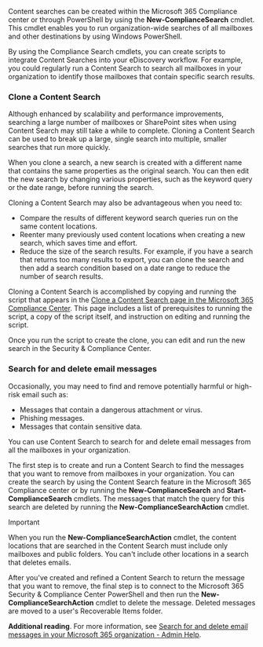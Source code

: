Content searches can be created within the Microsoft 365 Compliance center or through PowerShell by using the **New-ComplianceSearch** cmdlet. This cmdlet enables you to run organization-wide searches of all mailboxes and other destinations by using Windows PowerShell.

By using the Compliance Search cmdlets, you can create scripts to integrate Content Searches into your eDiscovery workflow. For example, you could regularly run a Content Search to search all mailboxes in your organization to identify those mailboxes that contain specific search results.

### Clone a Content Search

Although enhanced by scalability and performance improvements, searching a large number of mailboxes or SharePoint sites when using Content Search may still take a while to complete. Cloning a Content Search can be used to break up a large, single search into multiple, smaller searches that run more quickly.

When you clone a search, a new search is created with a different name that contains the same properties as the original search. You can then edit the new search by changing various properties, such as the keyword query or the date range, before running the search.

Cloning a Content Search may also be advantageous when you need to:

 -  Compare the results of different keyword search queries run on the same content locations.
 -  Reenter many previously used content locations when creating a new search, which saves time and effort.
 -  Reduce the size of the search results. For example, if you have a search that returns too many results to export, you can clone the search and then add a search condition based on a date range to reduce the number of search results.

Cloning a Content Search is accomplished by copying and running the script that appears in the [Clone a Content Search page in the Microsoft 365 Compliance Center](/microsoft-365/compliance/clone-a-content-search?azure-portal=true). This page includes a list of prerequisites to running the script, a copy of the script itself, and instruction on editing and running the script.

Once you run the script to create the clone, you can edit and run the new search in the Security &amp; Compliance Center.

### Search for and delete email messages

Occasionally, you may need to find and remove potentially harmful or high-risk email such as:

 -  Messages that contain a dangerous attachment or virus.
 -  Phishing messages.
 -  Messages that contain sensitive data.

You can use Content Search to search for and delete email messages from all the mailboxes in your organization.

The first step is to create and run a Content Search to find the messages that you want to remove from mailboxes in your organization. You can create the search by using the Content Search feature in the Microsoft 365 Compliance center or by running the **New-ComplianceSearch** and **Start-ComplianceSearch** cmdlets. The messages that match the query for this search are deleted by running the **New-ComplianceSearchAction** cmdlet.

> [!IMPORTANT]
> When you run the **New-ComplianceSearchAction** cmdlet, the content locations that are searched in the Content Search must include only mailboxes and public folders. You can't include other locations in a search that deletes emails.

After you've created and refined a Content Search to return the message that you want to remove, the final step is to connect to the Microsoft 365 Security &amp; Compliance Center PowerShell and then run the **New-ComplianceSearchAction** cmdlet to delete the message. Deleted messages are moved to a user's Recoverable Items folder.

**Additional reading**. For more information, see [Search for and delete email messages in your Microsoft 365 organization - Admin Help](/microsoft-365/compliance/search-for-and-delete-messages-in-your-organization?azure-portal=true).

